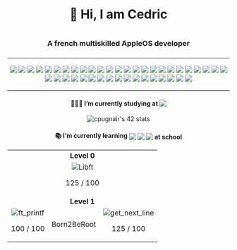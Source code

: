 <div align="center">
  <h1 align="center" style="border:none"> 👋 Hi, I am Cedric <h1>
  <h3 align="center" style="border:none"> A french multiskilled AppleOS developer<h3>
  <hr />
  <div>
    <img src="https://img.shields.io/badge/Apple%20Products-000000?style=for-the-badge&logoColor=white&logo=apple" />
    <img src="https://img.shields.io/badge/Swift%20UI-F05138?style=for-the-badge&logoColor=white&logo=swift" />
    <img src="https://img.shields.io/badge/Swift-F05138?style=for-the-badge&logoColor=white&logo=swift" />
    <img src="https://img.shields.io/badge/Dart-0175C2?style=for-the-badge&logoColor=white&logo=dart" />
    <img src="https://img.shields.io/badge/Flutter-02569B?style=for-the-badge&logoColor=white&logo=flutter" />
    <img src="https://img.shields.io/badge/React-61DAFB?style=for-the-badge&logoColor=black&logo=react" />
    <img src="https://img.shields.io/badge/PHP-777BB4?style=for-the-badge&logoColor=white&logo=php" />
    <img src="https://img.shields.io/badge/HTML-E34F26?style=for-the-badge&logoColor=white&logo=html5" />
    <img src="https://img.shields.io/badge/CSS-1572B6?style=for-the-badge&logoColor=white&logo=css3" />
    <img src="https://img.shields.io/badge/C-A8B9CC?style=for-the-badge&logoColor=black&logo=c" />
    <img src="https://img.shields.io/badge/C%2B%2B-00599C?style=for-the-badge&logoColor=white&logo=c%2B%2B" />
    <img src="https://img.shields.io/badge/GNU%20Bash-4EAA25?style=for-the-badge&logoColor=white&logo=gnubash" />
    <img src="https://img.shields.io/badge/Redux-764ABC?style=for-the-badge&logoColor=white&logo=redux" />
    <img src="https://img.shields.io/badge/Directus-263238?style=for-the-badge&logoColor=white&logo=directus" />
    <img src="https://img.shields.io/badge/MySQL-4479A1?style=for-the-badge&logoColor=white&logo=mysql" />
    <img src="https://img.shields.io/badge/PostgreSQL-4169E1?style=for-the-badge&logoColor=white&logo=postgresql" />
    <img src="https://img.shields.io/badge/Redis-DC382D?style=for-the-badge&logoColor=white&logo=redis" />
    <img src="https://img.shields.io/badge/XCode-147EFB?style=for-the-badge&logoColor=white&logo=xcode" />
    <img src="https://img.shields.io/badge/VSCode-007ACC?style=for-the-badge&logoColor=white&logo=visualstudiocode" />
    <img src="https://img.shields.io/badge/Visual%20Studio-5C2D91?style=for-the-badge&logoColor=white&logo=visualstudio" />
    <img src="https://img.shields.io/badge/Android%20Studio-3DDC84?style=for-the-badge&logoColor=white&logo=androidstudio" />
    <img src="https://img.shields.io/badge/Vim-019733?style=for-the-badge&logoColor=white&logo=vim" />
    <img src="https://img.shields.io/badge/Unity-000000?style=for-the-badge&logoColor=white&logo=unity" />
    <img src="https://img.shields.io/badge/Blender-F5792A?style=for-the-badge&logoColor=white&logo=blender" />
    <img src="https://img.shields.io/badge/Adobe%20XD-FF61F6?style=for-the-badge&logoColor=white&logo=adobexd" />
    <img src="https://img.shields.io/badge/Adobe%20Dreamweaver-FF61F6?style=for-the-badge&logoColor=white&logo=adobedreamweaver" />
    <img src="https://img.shields.io/badge/Adobe%20Photoshop-31A8FF?style=for-the-badge&logoColor=white&logo=adobephotoshop" />
    <img src="https://img.shields.io/badge/Adobe%20Illustrator-FF9A00?style=for-the-badge&logoColor=white&logo=adobeillustrator" />
    <img src="https://img.shields.io/badge/Adobe%20Premiere%20Pro-9999FF?style=for-the-badge&logoColor=white&logo=adobepremierepro" />
    <img src="https://img.shields.io/badge/WordPress-21759B?style=for-the-badge&logoColor=white&logo=wordpress" />
    <img src="https://img.shields.io/badge/Figma-F24E1E?style=for-the-badge&logoColor=white&logo=figma" />
    <img src="https://img.shields.io/badge/Firebase-FFCA28?style=for-the-badge&logoColor=black&logo=firebase" />
    <img src="https://img.shields.io/badge/Postman-FF6C37?style=for-the-badge&logoColor=white&logo=postman" />
    <img src="https://img.shields.io/badge/VirtualBox-183A61?style=for-the-badge&logoColor=white&logo=virtualbox" />
    <img src="https://img.shields.io/badge/Notion-000000?style=for-the-badge&logoColor=white&logo=notion" />
    <img src="https://img.shields.io/badge/Trello-0052CC?style=for-the-badge&logoColor=white&logo=trello" />
    <img src="https://img.shields.io/badge/git-F05032?style=for-the-badge&logoColor=white&logo=git" />
    <img src="https://img.shields.io/badge/github-181717?style=for-the-badge&logoColor=white&logo=github" />
    <img src="https://img.shields.io/badge/Docker-2496ED?style=for-the-badge&logoColor=white&logo=docker" />
    <img src="https://img.shields.io/badge/windows%20terminal-4D4D4D?style=for-the-badge&logoColor=white&logo=windowsterminal" />
    <img src="https://img.shields.io/badge/iTerm2-000000?style=for-the-badge&logoColor=white&logo=iterm2" />
    <img src="https://img.shields.io/badge/Apache-D22128?style=for-the-badge&logoColor=white&logo=apache" />
  </div>
  <hr />
  <h4 align="center">
    <span style="vertical-align: middle">👨🏻‍🎓 I’m currently studying at </span>
    <img src="https://img.shields.io/badge/Nice-000000?style=for-the-badge&logoColor=white&logo=42" style="vertical-align: middle" />
  </h4>
  <div align="center">
    <img src="https://badge.mediaplus.ma/binary/cpugnair?1337Badge=off&UM6P=off" alt="cpugnair's 42 stats" />
    <!-- 
    <img src="https://badge42.vercel.app/api/v2/clc7dr61y00970fl30q9dfdrq/stats?cursusId=21&coalitionId=122" />
    -->
  </div>
    <h4 align="center">
    <span style="vertical-align: middle">📚 I’m currently learning </span>
    <img src="https://img.shields.io/badge/C-A8B9CC?style=for-the-badge&logoColor=black&logo=c" style="vertical-align: middle" />
    <img src="https://img.shields.io/badge/git-F05032?style=for-the-badge&logoColor=white&logo=git" style="vertical-align: middle" />
    <img src="https://img.shields.io/badge/VirtualBox-183A61?style=for-the-badge&logoColor=white&logo=virtualbox" style="vertical-align: middle" />
    <span style="vertical-align: middle"> at school</span>
  </h4>
<table align="center">
  <tr>
    <td align="center" colspan="6"><b>Level 0</b></td>
  </tr>
  <tr>
    <td align="center" colspan="6">
      <!--
      libft<br />
      <img src="https://badge42.vercel.app/api/v2/clc7dr61y00970fl30q9dfdrq/project/2868173" alt="cpugnair's 42 Libft Score" />
      -->
      <img src="https://github.com/byaliego/42-project-badges/raw/main/badges/libft-bonus.png" alt="Libft" style="max-width: 100%;">
      <p>125 / 100</p>
    </td>
  </tr>
  <tr>
    <td align="center" colspan="6"><b>Level 1</b></td>
  </tr>
  <tr>
    <td align="center" colspan="2">
      <!--
      printf<br />
      &nbsp;
      -->
      <img src="https://github.com/byaliego/42-project-badges/raw/main/badges/ft_printf.png" alt="ft_printf" style="max-width: 100%;">
      <p>100 / 100</p>
    </td>
    <td align="center" colspan="2">
      <!--
      Born2beRoot<br />
      &nbsp;
      -->
      <p>Born2BeRoot</p>
    </td>
    <td align="center" colspan="2">
      <!--
      gnl<br />
      &nbsp;
      -->
      <img src="https://github.com/byaliego/42-project-badges/raw/main/badges/get_next_line-bonus.png" alt="get_next_line" style="max-width: 100%;">
      <p>125 / 100</p>
    </td>
  </tr>
</table>
  </div>
</div>
